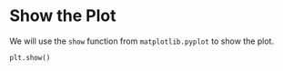 # Show the Plot

We will use the `show` function from `matplotlib.pyplot` to show the plot.

```python
plt.show()
```
